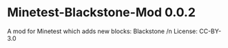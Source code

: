 # Minetest-Blackstone-Mod 0.0.2
A mod for Minetest which adds new blocks: Blackstone /n
License: CC-BY-3.0
